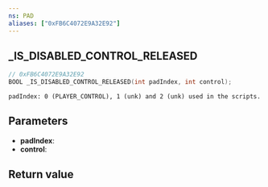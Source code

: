 ```yaml
---
ns: PAD
aliases: ["0xFB6C4072E9A32E92"]
---
```

## _IS_DISABLED_CONTROL_RELEASED

```c
// 0xFB6C4072E9A32E92
BOOL _IS_DISABLED_CONTROL_RELEASED(int padIndex, int control);
```

```
padIndex: 0 (PLAYER_CONTROL), 1 (unk) and 2 (unk) used in the scripts.
```

## Parameters
* **padIndex**: 
* **control**: 

## Return value
